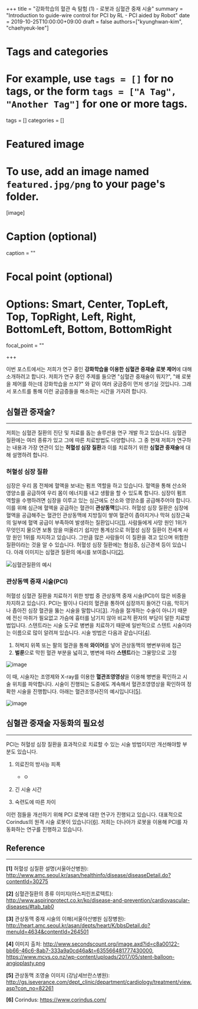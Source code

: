 +++
title = "강화학습의 혈관 속 탐험 (1) - 로봇과 심혈관 중재 시술"
summary = "Introduction to guide-wire control for PCI by RL - PCI aided by Robot"
date = 2019-10-25T10:00:00+09:00
draft = false
authors=["kyunghwan-kim", "chaehyeuk-lee"]
# Tags and categories
# For example, use `tags = []` for no tags, or the form `tags = ["A Tag", "Another Tag"]` for one or more tags.
tags = []
categories = []

# Featured image
# To use, add an image named `featured.jpg/png` to your page's folder.
[image]
  # Caption (optional)
  caption = ""

  # Focal point (optional)
  # Options: Smart, Center, TopLeft, Top, TopRight, Left, Right, BottomLeft, Bottom, BottomRight
  focal_point = ""
  
+++

이번 포스트에서는 저희가 연구 중인 **강화학습을 이용한 심혈관 중재술 로봇 제어**에 대해 소개하려고 합니다. 저희가 연구 중인 주제를 들으면 "심혈관 중재술이 뭐지?", "왜 로봇을 제어를 하는데 강화학습을 쓰지?" 와 같이 여러 궁금증이 먼저 생기실 것입니다. 그래서 포스트를 통해 이런 궁금증들을 해소하는 시간을 가지려 합니다.

## 심혈관 중재술?
---
저희는 심혈관 질환의 진단 및 치료를 돕는 솔루션을 연구 개발 하고 있습니다. 심혈관 질환에는 여러 종류가 있고 그에 따른 치료방법도 다양합니다. 그 중 현재 저희가 연구하는 내용과 가장 연관이 있는  **허혈성 심장 질환**과 이를 치료하기 위한 **심혈관 중재술**에 대해 설명하려 합니다.

### 허혈성 심장 질환
심장은 우리 몸 전체에 혈액을 보내는 펌프 역할을 하고 있습니다. 혈액을 통해 산소와 영양소를 공급하여 우리 몸이 에너지를 내고 생활을 할 수 있도록 합니다. 심장이 펌프 역할을 수행하려면 심장을 이루고 있는 심근에도 산소와 영양소를 공급해주어야 합니다. 이를 위해 심근에 혈액을 공급하는 혈관이 **관상동맥**입니다. 허혈성 심장 질환은 심장에 혈액을 공급해주는 혈관인 관상동맥에 지방질이 쌓여 혈관이 좁아지거나 막혀 심장근육의 일부에 혈액 공급이 부족하여 발생하는 질환입니다[[1]](#ref_1). 사람들에게 사망 원인 1위가 무엇인지 물으면 보통 암을 떠올리기 쉽지만 통계상으로 허혈성 심장 질환이 전세계 사망 원인 1위를 차지하고 있습니다. 그만큼 많은 사람들이 이 질환을 겪고 있으며 위험한 질환이라는 것을 알 수 있습니다. 허혈성 심장 질환에는 혐심증, 심근경색 등이 있습니다. 아래 이미지는 심혈관 질환의 예시를 보여줍니다[[2]](#ref_2).

![심혈관질환의 예시](https://user-images.githubusercontent.com/17582508/67544094-1c30e200-f72f-11e9-8aff-979103817187.png)

### 관상동맥 중재 시술(PCI)
허혈성 심혈관 질환을 치료하기 위한 방법 중 관상동맥 중재 시술(PCI)이 많은 비중을 차지하고 있습니다. PCI는 팔이나 다리의 혈관을 통하여 심장까지 들어간 다음, 막히거나 좁아진 심장 혈관을 뚫는 시술을 말합니다[[3]](#ref_3). 가슴을 절개하는 수술이 아니기 때문에 전신 마취가 필요없고 가슴에 흉터를 남기지 않아 비교적 환자의 부담이 덜한 치료방법입니다. 스텐트라는 시술 도구로 병변을 치료하기 때문에 일반적으로 스텐트 시술이라는 이름으로 많이 알려져 있습니다. 시술 방법은 다음과 같습니다[[4]](#ref_4).

1. 허벅지 위쪽 또는 팔의 혈관을 통해 **와이어**를 넣어 관상동맥의 병변부위에 접근
2. **벌룬**으로 막힌 혈관 부분을 넓히고, 병변에 따라 **스텐트**라는 그물망으로 고정

![image](https://user-images.githubusercontent.com/17582508/67552494-3de99380-f746-11e9-8404-6491e42f1339.png)

이 때, 시술자는 조영제와 X-ray를 이용한 **혈관조영영상**을 이용해 병변을 확인하고 시술 위치를 파악합니다. 시술이 진행되는 도중에도 계속해서 혈관조영영상을 확인하여 정확한 시술을 진행합니다. 아래는 혈관조영사진의 예시입니다[[5]](#ref_5).

![image](https://user-images.githubusercontent.com/17582508/67552998-324a9c80-f747-11e9-8b0b-b5c979a6a9a7.png)

## 심혈관 중재술 자동화의 필요성
---
PCI는 허혈성 심장 질환을 효과적으로 치료할 수 있는 시술 방법이지만 개선해야할 부분도 있습니다. 

1. 의료진의 방사능 피폭
    - ㅇ 

2. 긴 시술 시간

3. 숙련도에 따른 차이

이런 점들을 개선하기 위해 PCI 로봇에 대한 연구가 진행되고 있습니다. 대표적으로 Corindus의 원격 시술 로봇이 있습니다[[6]](#ref_6). 저희는 더나아가 로봇을 이용해 PCI를 자동화하는 연구를 진행하고 있습니다.


## Reference
---
<a id="ref_1"></a>
**[1]** 허혈성 심질환 설명(서울아산병원): http://www.amc.seoul.kr/asan/healthinfo/disease/diseaseDetail.do?contentId=30275

<a id="ref_2"></a>
**[2]** 심혈관질환의 종류 이미지(아스피린프로텍트): http://www.aspirinprotect.co.kr/ko/disease-and-prevention/cardiovascular-diseases/#tab_tab0

<a id="ref_3"></a>
**[3]** 관상동맥 중재 시술의 이해(서울아산병원 심장병원): http://heart.amc.seoul.kr/asan/depts/heart/K/bbsDetail.do?menuId=4634&contentId=264501

<a id="ref_4"></a>
**[4]** 이미지 출처: http://www.secondscount.org/image.axd?id=c8a00122-bb66-46c6-8ab7-333a9a0cd46a&t=635566481777430000, https://www.mcvs.co.nz/wp-content/uploads/2017/05/stent-balloon-angioplasty.png

<a id="ref_5"></a>
**[5]** 관상동맥 조영술 이미지 (강남세브란스병원): http://gs.iseverance.com/dept_clinic/department/cardiology/treatment/view.asp?con_no=82261

<a id="ref_6"></a>
**[6]** Corindus: https://www.corindus.com/